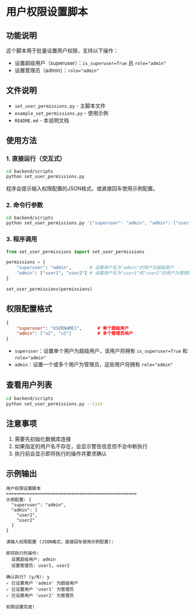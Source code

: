 # 用户权限设置脚本

## 功能说明

这个脚本用于批量设置用户权限，支持以下操作：
- 设置超级用户（superuser）：`is_superuser=True` 且 `role="admin"`
- 设置管理员（admin）：`role="admin"`

## 文件说明

- `set_user_permissions.py` - 主脚本文件
- `example_set_permissions.py` - 使用示例
- `README.md` - 本说明文档

## 使用方法

### 1. 直接运行（交互式）

```bash
cd backend/scripts
python set_user_permissions.py
```

程序会提示输入权限配置的JSON格式，或直接回车使用示例配置。

### 2. 命令行参数

```bash
cd backend/scripts
python set_user_permissions.py '{"superuser": "admin", "admin": ["user1", "user2"]}'
```

### 3. 程序调用

```python
from set_user_permissions import set_user_permissions

permissions = {
    "superuser": "admin",       # 设置用户名为"admin"的用户为超级用户
    "admin": ["user1", "user2"] # 设置用户名为"user1"和"user2"的用户为管理员
}

set_user_permissions(permissions)
```

## 权限配置格式

```json
{
    "superuser": "USERNAME1",      # 单个超级用户
    "admin": ["u2", "u3"]          # 多个管理员用户
}
```

- `superuser`：设置单个用户为超级用户，该用户将拥有 `is_superuser=True` 和 `role="admin"`
- `admin`：设置一个或多个用户为管理员，这些用户将拥有 `role="admin"`

## 查看用户列表

```bash
cd backend/scripts
python set_user_permissions.py --list
```

## 注意事项

1. 需要先初始化数据库连接
2. 如果指定的用户名不存在，会显示警告信息但不会中断执行
3. 执行前会显示即将执行的操作并要求确认

## 示例输出

```
用户权限设置脚本
==================================================
示例配置: {
  "superuser": "admin",
  "admin": [
    "user1",
    "user2"
  ]
}

请输入权限配置 (JSON格式，直接回车使用示例配置):

即将执行的操作:
  设置超级用户: admin
  设置管理员: user1, user2

确认执行? (y/N): y
✓ 已设置用户 'admin' 为超级用户
✓ 已设置用户 'user1' 为管理员
✓ 已设置用户 'user2' 为管理员

权限设置完成!
```
